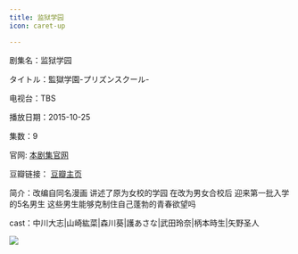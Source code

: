 ```yaml
---
title: 监狱学园
icon: caret-up

---
```


剧集名：监狱学园

タイトル：監獄学園-プリズンスクール- 

电视台：TBS

播放日期：2015-10-25

集数：9

官网: [本剧集官网](http://prison-school.com/)

豆瓣链接： [豆瓣主页](https://movie.douban.com/subject/26585602/)


简介：改编自同名漫画 讲述了原为女校的学园 在改为男女合校后 迎来第一批入学的5名男生 这些男生能够克制住自己蓬勃的青春欲望吗

cast：中川大志|山崎紘菜|森川葵|護あさな|武田玲奈|柄本時生|矢野圣人

![](https://listpic.tsgsanjiao.com/2015/2015jyxy.jpg)